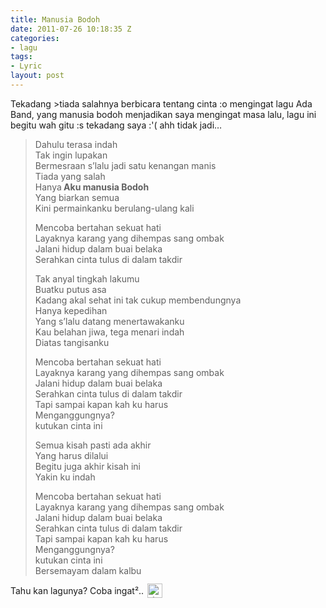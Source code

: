 ```yaml
---
title: Manusia Bodoh
date: 2011-07-26 10:18:35 Z
categories:
- lagu
tags:
- Lyric
layout: post
---
```


<p>Tekadang >tiada salahnya berbicara tentang cinta :o mengingat lagu Ada Band, yang manusia bodoh menjadikan saya mengingat masa lalu, lagu ini begitu wah gitu :s tekadang saya :'(&nbsp;ahh tidak jadi…<span id="more-518"></span></p>
<blockquote><p>Dahulu terasa indah<br>
Tak ingin lupakan<br>
Bermesraan s’lalu jadi satu kenangan manis<br>
Tiada yang salah<br>
Hanya<strong> Aku manusia Bodoh<br>
</strong>Yang biarkan semua<br>
Kini permainkanku berulang-ulang kali</p>
<p>Mencoba bertahan sekuat hati<br>
Layaknya karang yang dihempas sang ombak<br>
Jalani hidup dalam buai belaka<br>
Serahkan cinta tulus di dalam takdir</p>
<p>Tak anyal tingkah lakumu<br>
Buatku putus asa<br>
Kadang akal sehat ini tak cukup membendungnya<br>
Hanya kepedihan<br>
Yang s’lalu datang menertawakanku<br>
Kau belahan jiwa, tega menari indah<br>
Diatas tangisanku</p>
<p>Mencoba bertahan sekuat hati<br>
Layaknya karang yang dihempas sang ombak<br>
Jalani hidup dalam buai belaka<br>
Serahkan cinta tulus di dalam takdir<br>
Tapi sampai kapan kah ku harus<br>
Menganggungnya?<br>
kutukan cinta ini</p>
<p>Semua kisah pasti ada akhir<br>
Yang harus dilalui<br>
Begitu juga akhir kisah ini<br>
Yakin ku indah</p>
<p>Mencoba bertahan sekuat hati<br>
Layaknya karang yang dihempas sang ombak<br>
Jalani hidup dalam buai belaka<br>
Serahkan cinta tulus di dalam takdir<br>
Tapi sampai kapan kah ku harus<br>
Menganggungnya?<br>
kutukan cinta ini<br>
Bersemayam dalam kalbu</p></blockquote>
<p>Tahu kan lagunya? Coba ingat².. <img src="https://eggoez.bitbucket.io/wp-content/emojione/png/2639.png" alt=":(" class="emojione" style="font-size:inherit;height:3ex;width:3.1ex;min-height:20px;min-width:20px;display:inline-block;margin:-.2ex .15em .2ex;line-height:normal;vertical-align:middle"></p>